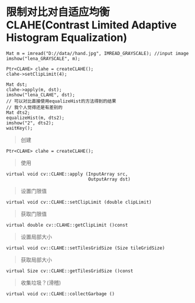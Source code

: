 # 限制对比对自适应均衡CLAHE(Contrast Limited Adaptive Histogram Equalization)
```
Mat m = imread("D://data//hand.jpg", IMREAD_GRAYSCALE); //input image
imshow("lena_GRAYSCALE", m);

Ptr<CLAHE> clahe = createCLAHE();
clahe->setClipLimit(4);

Mat dst;
clahe->apply(m, dst);
imshow("lena_CLAHE", dst);
// 可以对比直接使用equalizeHist的方法得到的结果
// 我个人觉得还是有差别的
Mat dts2;
equalizeHist(m, dts2);
imshow("2", dts2);
waitKey();
```
> 创建
```
Ptr<CLAHE> clahe = createCLAHE();
```
> 使用
```
virtual void cv::CLAHE::apply (InputArray src, 
                               OutputArray dst)
```
> 设置门限值
```
virtual void cv::CLAHE::setClipLimit (double clipLimit)
```
> 获取门限值
```
virtual double cv::CLAHE::getClipLimit ()const
```
> 设置局部大小
```
virtual void cv::CLAHE::setTilesGridSize (Size tileGridSize)
```
> 获取局部大小
```
virtual Size cv::CLAHE::getTilesGridSize ()const
```
> 收集垃圾？(滑稽)
```
virtual void cv::CLAHE::collectGarbage ()
```
